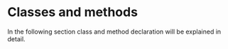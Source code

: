 # Classes and methods

In the following section class and method declaration will be explained in detail.


